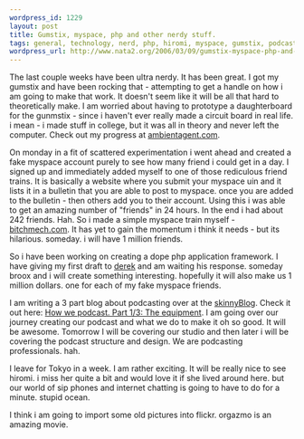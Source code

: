 ```yaml
--- 
wordpress_id: 1229
layout: post
title: Gumstix, myspace, php and other nerdy stuff.
tags: general, technology, nerd, php, hiromi, myspace, gumstix, podcasting, ambientagent
wordpress_url: http://www.nata2.org/2006/03/09/gumstix-myspace-php-and-other-nerdy-stuff/
---
```

The last couple weeks have been ultra nerdy. It has been great. I got my gumstix and have been rocking that - attempting to get a handle on how i am going to make that work. It doesn't seem like it will be all that hard to theoretically make. I am worried about having to prototype a daughterboard for the gunmstix - since i haven't ever really made a circuit board in real life. i mean - i made stuff in college, but it was all in theory and never left the computer. Check out my progress at <a href="http://www.ambientagent.com">ambientagent.com</a>.

On monday in a fit of scattered experimentation i went ahead and created a fake myspace account purely to see how many friend i could get in a day. I signed up and immediately added myself to one of those rediculous friend trains. It is basically a website where you submit your myspace uin and it lists it in a bulletin that you are able to post to myspace. once you are added to the bulletin - then others add you to their account. Using this i was able to get an amazing number of "friends" in 24 hours. In the end i had about 242 friends. Hah. So i made a simple myspace train myself - <a href="http://www.bitchmech.com">bitchmech.com</a>. It has yet to gain the momentum i think it needs - but its hilarious. someday. i will have 1 million friends.

So i have been working on creating a dope php application framework. I have giving my first draft to <a href="http://www.broox.com">derek</a> and am waiting his response.  someday broox and i will create something interesting. hopefully it will also make us 1 million dollars. one for each of my fake myspace friends.

I am writing a 3 part blog about podcasting over at the <a href="http://www.skinnycorp.com/blog/">skinnyBlog</a>. Check it out here: <span /><a href="http://www.skinnycorp.com/blog/14/how_we_podcast_part_1_3_the_equipment">How we podcast. Part 1/3: The equipment</a>. I am going over our journey creating our podcast and what we do to make it oh so good.  It will be awesome. Tomorrow I will be covering our studio and then later i will be covering the podcast structure and design. We are podcasting professionals. hah.

I leave for Tokyo in a week. I am rather exciting. It will be really nice to see hiromi. i miss her quite a bit and would love it if she lived around here. but our world of sip phones and internet chatting is going to have to do for a minute. stupid ocean.

I think i am going to import some old pictures into flickr.
orgazmo is an amazing movie.
